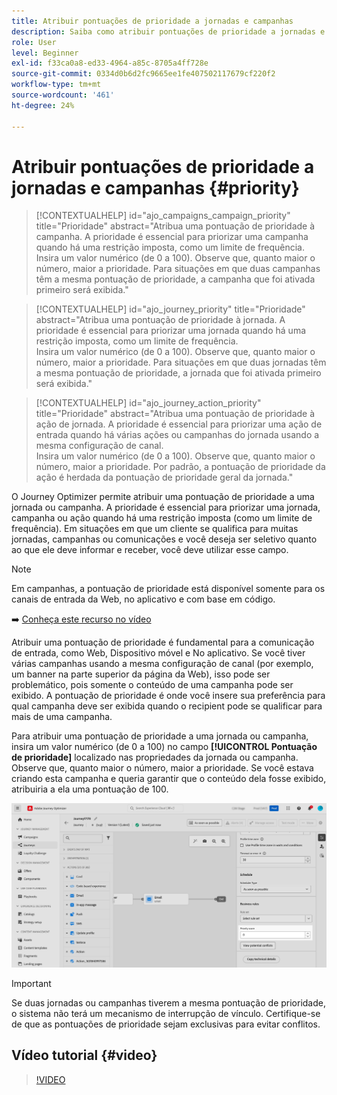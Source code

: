 ```yaml
---
title: Atribuir pontuações de prioridade a jornadas e campanhas
description: Saiba como atribuir pontuações de prioridade a jornadas e campanhas.
role: User
level: Beginner
exl-id: f33ca0a8-ed33-4964-a85c-8705a4ff728e
source-git-commit: 0334d0b6d2fc9665ee1fe407502117679cf220f2
workflow-type: tm+mt
source-wordcount: '461'
ht-degree: 24%

---
```


# Atribuir pontuações de prioridade a jornadas e campanhas {#priority}

>[!CONTEXTUALHELP]
>id="ajo_campaigns_campaign_priority"
>title="Prioridade"
>abstract="Atribua uma pontuação de prioridade à campanha. A prioridade é essencial para priorizar uma campanha quando há uma restrição imposta, como um limite de frequência.</br>Insira um valor numérico (de 0 a 100). Observe que, quanto maior o número, maior a prioridade. Para situações em que duas campanhas têm a mesma pontuação de prioridade, a campanha que foi ativada primeiro será exibida."

>[!CONTEXTUALHELP]
>id="ajo_journey_priority"
>title="Prioridade"
>abstract="Atribua uma pontuação de prioridade à jornada. A prioridade é essencial para priorizar uma jornada quando há uma restrição imposta, como um limite de frequência.</br>Insira um valor numérico (de 0 a 100). Observe que, quanto maior o número, maior a prioridade. Para situações em que duas jornadas têm a mesma pontuação de prioridade, a jornada que foi ativada primeiro será exibida."

>[!CONTEXTUALHELP]
>id="ajo_journey_action_priority"
>title="Prioridade"
>abstract="Atribua uma pontuação de prioridade à ação de jornada. A prioridade é essencial para priorizar uma ação de entrada quando há várias ações ou campanhas do jornada usando a mesma configuração de canal.</br>Insira um valor numérico (de 0 a 100). Observe que, quanto maior o número, maior a prioridade. Por padrão, a pontuação de prioridade da ação é herdada da pontuação de prioridade geral da jornada."

O Journey Optimizer permite atribuir uma pontuação de prioridade a uma jornada ou campanha. A prioridade é essencial para priorizar uma jornada, campanha ou ação quando há uma restrição imposta (como um limite de frequência). Em situações em que um cliente se qualifica para muitas jornadas, campanhas ou comunicações e você deseja ser seletivo quanto ao que ele deve informar e receber, você deve utilizar esse campo.

>[!NOTE]
>
>Em campanhas, a pontuação de prioridade está disponível somente para os canais de entrada da Web, no aplicativo e com base em código.

➡️ [Conheça este recurso no vídeo](#video)

Atribuir uma pontuação de prioridade é fundamental para a comunicação de entrada, como Web, Dispositivo móvel e No aplicativo. Se você tiver várias campanhas usando a mesma configuração de canal (por exemplo, um banner na parte superior da página da Web), isso pode ser problemático, pois somente o conteúdo de uma campanha pode ser exibido. A pontuação de prioridade é onde você insere sua preferência para qual campanha deve ser exibida quando o recipient pode se qualificar para mais de uma campanha.

Para atribuir uma pontuação de prioridade a uma jornada ou campanha, insira um valor numérico (de 0 a 100) no campo **[!UICONTROL Pontuação de prioridade]** localizado nas propriedades da jornada ou campanha. Observe que, quanto maior o número, maior a prioridade. Se você estava criando esta campanha e queria garantir que o conteúdo dela fosse exibido, atribuiria a ela uma pontuação de 100.

![](assets/priority-score.png)

>[!IMPORTANT]
>
>Se duas jornadas ou campanhas tiverem a mesma pontuação de prioridade, o sistema não terá um mecanismo de interrupção de vínculo. Certifique-se de que as pontuações de prioridade sejam exclusivas para evitar conflitos.

## Vídeo tutorial {#video}

>[!VIDEO](https://video.tv.adobe.com/v/3435529?quality=12)
